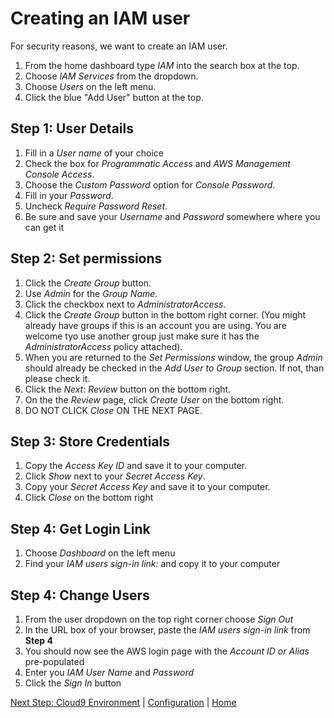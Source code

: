 # Creating an IAM user
For security reasons, we want to create an IAM user.

1. From the home dashboard type *IAM* into the search box at the top.
2. Choose *IAM Services* from the dropdown.
3. Choose *Users* on the left menu.
4. Click the blue "Add User" button at the top.

## Step 1: User Details
1. Fill in a *User name* of your choice
2. Check the box for *Programmatic Access* and *AWS Management Console Access*.
3. Choose the *Custom Password* option for *Console Password*.
4. Fill in your *Password*.
5. Uncheck *Require Password Reset*.
6. Be sure and save your *Username* and *Password* somewhere where you can get it

## Step 2: Set permissions
1. Click the *Create Group* button.
2. Use *Admin* for the *Group Name*.
3. Click the checkbox next to *AdministratorAccess*.
4. Click the *Create Group* button in the bottom right corner. (You might already have groups if this is an account you are using. You are welcome tyo use another group just make sure it has the *AdministratorAccess* policy attached).
5. When you are returned to the *Set Permissions* window, the group *Admin* should already be checked in the *Add User to Group* section. If not, than please check it.
6. Click the *Next: Review* button on the bottom right.
7. On the the *Review* page, click *Create User* on the bottom right.
8. DO NOT CLICK *Close* ON THE NEXT PAGE.

## Step 3: Store Credentials
1. Copy the *Access Key ID* and save it to your computer.
2. Click *Show* next to your *Secret Access Key*.
3. Copy your *Secret Access Key* and save it to your computer.
4. Click *Close* on the bottom right

## Step 4: Get Login Link
1. Choose *Dashboard* on the left menu
2. Find your *IAM users sign-in link:* and copy it to your computer

## Step 4: Change Users
1. From the user dropdown on the top right corner choose *Sign Out*
2. In the URL box of your browser, paste the *IAM users sign-in link* from **Step 4**
3. You should now see the AWS login page with the *Account ID or Alias* pre-populated
4. Enter you *IAM User Name* and *Password*
5. Click the *Sign In* button

[Next Step: Cloud9 Environment](cloud9.md) | [Configuration](README.md) | [Home](../README.md)